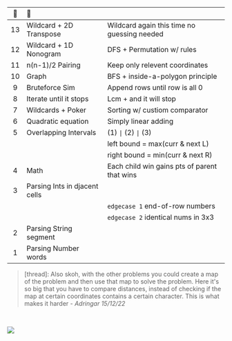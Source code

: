 :christmas_tree:|:santa:|<img src='https://deno.com/images/artwork/HypnoDeno.gif?__frsh_c=dad2' width='15px' /> 
:-: | :- | :-
13  | Wildcard + 2D Transpose          | Wildcard again this time no guessing needed
12  | Wildcard + 1D Nonogram           | DFS + Permutation w/ rules
11  | n(n-1)/2 Pairing                 | Keep only relevent coordinates 
10  | Graph                            | BFS + inside-a-polygon principle 
9   | Bruteforce  Sim                  | Append rows until row is all 0
8   | Iterate until it stops           | Lcm + and it will stop
7   | Wildcards + Poker                | Sorting w/ custiom comparator
6   | Quadratic equation               | Simply linear adding 
5   | Overlapping Intervals            | (1) `\|` (2) `\|` (3) 
||| left bound = max(curr & next L) 
||| right bound = min(curr & next R) 
4   | Math                             | Each child win gains pts of parent that wins 
3   | Parsing Ints in djacent cells    |
|||`edgecase 1` end-of-row numbers
|||`edgecase 2` identical nums in 3x3
2   | Parsing String segment           | 
1   | Parsing Number words             | 

>  [thread]: Also skoh, with the other problems you could create a map of the problem and then use that map to solve the problem. Here it's so big that you have to compare distances, instead of checking if the map at certain coordinates contains a certain character. This is what makes it harder - _Adringar 15/12/22_

&#8203;

![](https://i.imgur.com/xbrhMMC.png)

<!------------ FOOTNOTE ------------>

<!--

# &#8203;

Export session
```j
$ export AOC_SESSION=...
```

Python
- fetching: using `os.getenv` 

 Typescript
- HMR using Denon: run `denon start Filename.ts`
- non-watch mode: run `sh Deno.sh {1|2|...}`



Install Deno
```
✗ curl -fsSL https://deno.land/x/install/install.sh | sh
✗ which deno
✗ export AOC_SESSION=abc123
✗ printenv
✗ deno run --allow-read --allow-env --allow-net File.ts
```
Install Denon
```
✗ deno install --allow-read --allow-run -f https://deno.land/x/denon/denon.ts
✗ denon start File.ts
```
Write a denon.json
```
{
  "scripts": {
    "start": {
      "cmd": "deno run",
      "watch": true,
      "allow": ["read", "net", "env"],
      "ext": "ts",
      "unstable": true
    }
  }
}
```

-->
